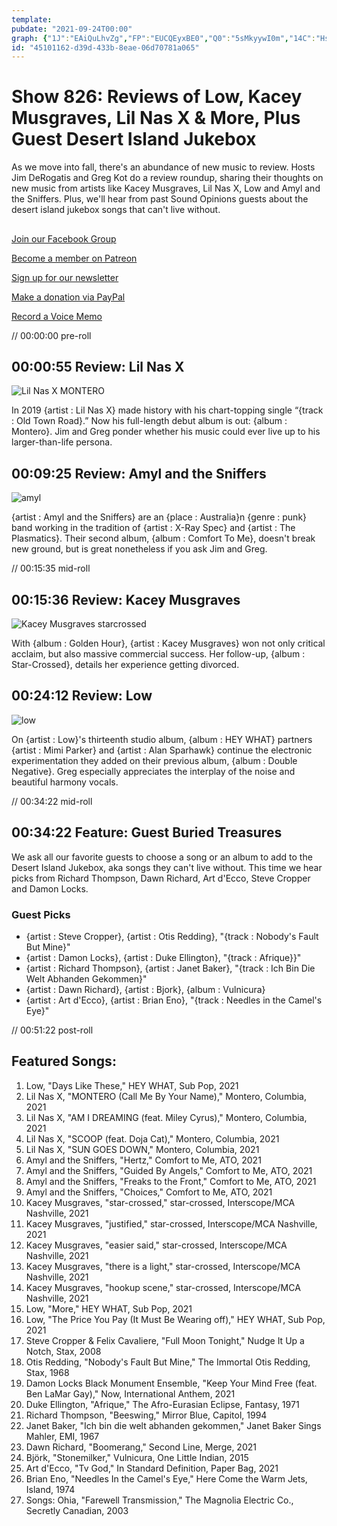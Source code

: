 ```yaml
---
template: 
pubdate: "2021-09-24T00:00"
graph: {"1J":"EAiQuLhvZg","FP":"EUCQEyxBE0","Q0":"5sMkyywI0m","14C":"Hsr3GnNsrN"}
id: "45101162-d39d-433b-8eae-06d70781a065"
---
```






# Show 826: Reviews of Low, Kacey Musgraves, Lil Nas X & More, Plus Guest Desert Island Jukebox

As we move into fall, there's an abundance of new music to review. Hosts Jim DeRogatis and Greg Kot do a review roundup, sharing their thoughts on new music from artists like Kacey Musgraves, Lil Nas X, Low and Amyl and the Sniffers. Plus, we'll hear from past Sound Opinions guests about the desert island jukebox songs that can't live without. 



## 

[Join our Facebook Group](https://bit.ly/3sivr9T)

[Become a member on Patreon](https://bit.ly/3slWZvc)

[Sign up for our newsletter](https://bit.ly/3eEvRnG)

[Make a donation via PayPal](https://bit.ly/3dmt9lU)

[Record a Voice Memo](https://bit.ly/2RyD5Ah)

// 00:00:00 pre-roll



## 00:00:55 Review: Lil Nas X

![Lil Nas X MONTERO](https://static.soundopinions.org/assets/826/1J12.jpg)

In 2019 {artist : Lil Nas X} made history with his chart-topping single “{track : Old Town Road}.” Now his full-length debut album is out: {album : Montero}. Jim and Greg ponder whether his music could ever live up to his larger-than-life persona.



## 00:09:25 Review: Amyl and the Sniffers

![amyl](https://static.soundopinions.org/images/2021/amyl.jpeg)

{artist : Amyl and the Sniffers} are an {place : Australia}n {genre : punk} band working in the tradition of {artist : X-Ray Spec} and {artist : The Plasmatics}. Their second album, {album : Comfort To Me}, doesn't break new ground, but is great nonetheless if you ask Jim and Greg.

// 00:15:35 mid-roll



## 00:15:36 Review: Kacey Musgraves

![Kacey Musgraves starcrossed](https://static.soundopinions.org/assets/826/Q012.jpg)

With {album : Golden Hour}, {artist : Kacey Musgraves} won not only critical acclaim, but also massive commercial success. Her follow-up, {album : Star-Crossed}, details her experience getting divorced.



## 00:24:12 Review: Low

![low](https://static.soundopinions.org/images/2021/low-hey-what.jpeg)

On {artist : Low}'s thirteenth studio album, {album : HEY WHAT} partners {artist : Mimi Parker} and {artist : Alan Sparhawk} continue the electronic experimentation they added on their previous album, {album : Double Negative}. Greg especially appreciates the interplay of the noise and beautiful harmony vocals.

// 00:34:22 mid-roll



## 00:34:22 Feature: Guest Buried Treasures

We ask all our favorite guests to choose a song or an album to add to the Desert Island Jukebox, aka songs they can't live without. This time we hear picks from Richard Thompson, Dawn Richard, Art d'Ecco, Steve Cropper and Damon Locks.


### Guest Picks

- {artist : Steve Cropper}, {artist : Otis Redding}, "{track : Nobody's Fault But Mine}"
- {artist : Damon Locks}, {artist : Duke Ellington}, "{track : Afrique}}"
- {artist : Richard Thompson}, {artist : Janet Baker}, "{track : Ich Bin Die Welt Abhanden Gekommen}"
- {artist : Dawn Richard}, {artist : Bjork}, {album : Vulnicura}
- {artist : Art d'Ecco}, {artist : Brian Eno}, "{track : Needles in the Camel's Eye}"

// 00:51:22 post-roll



## Featured Songs:

1. Low, "Days Like These," HEY WHAT, Sub Pop, 2021
2. Lil Nas X, "MONTERO (Call Me By Your Name)," Montero, Columbia, 2021
3. Lil Nas X, "AM I DREAMING (feat. Miley Cyrus)," Montero, Columbia, 2021
4. Lil Nas X, "SCOOP (feat. Doja Cat)," Montero, Columbia, 2021
5. Lil Nas X, "SUN GOES DOWN," Montero, Columbia, 2021
6. Amyl and the Sniffers, "Hertz," Comfort to Me, ATO, 2021
7. Amyl and the Sniffers, "Guided By Angels," Comfort to Me, ATO, 2021
8. Amyl and the Sniffers, "Freaks to the Front," Comfort to Me, ATO, 2021
9. Amyl and the Sniffers, "Choices," Comfort to Me, ATO, 2021
10. Kacey Musgraves, "star-crossed," star-crossed, Interscope/MCA Nashville, 2021
11. Kacey Musgraves, "justified," star-crossed, Interscope/MCA Nashville, 2021
12. Kacey Musgraves, "easier said," star-crossed, Interscope/MCA Nashville, 2021
13. Kacey Musgraves, "there is a light," star-crossed, Interscope/MCA Nashville, 2021
14. Kacey Musgraves, "hookup scene," star-crossed, Interscope/MCA Nashville, 2021
15. Low, "More," HEY WHAT, Sub Pop, 2021
16. Low, "The Price You Pay (It Must Be Wearing off)," HEY WHAT, Sub Pop, 2021
17. Steve Cropper & Felix Cavaliere, "Full Moon Tonight," Nudge It Up a Notch, Stax, 2008
18. Otis Redding, "Nobody's Fault But Mine," The Immortal Otis Redding, Stax, 1968
19. Damon Locks Black Monument Ensemble, "Keep Your Mind Free (feat. Ben LaMar Gay)," Now, International Anthem, 2021
20. Duke Ellington, "Afrique," The Afro-Eurasian Eclipse, Fantasy, 1971
21. Richard Thompson, "Beeswing," Mirror Blue, Capitol, 1994
22. Janet Baker, "Ich bin die welt abhanden gekommen," Janet Baker Sings Mahler, EMI, 1967
23. Dawn Richard, "Boomerang," Second Line, Merge, 2021
24. Björk, "Stonemilker," Vulnicura, One Little Indian, 2015
25. Art d'Ecco, "Tv God," In Standard Definition, Paper Bag, 2021
26. Brian Eno, "Needles In the Camel's Eye," Here Come the Warm Jets, Island, 1974
27. Songs: Ohia, "Farewell Transmission," The Magnolia Electric Co., Secretly Canadian, 2003